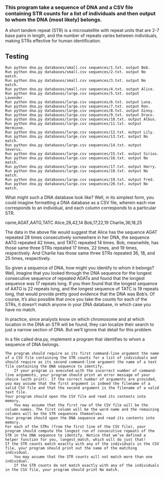 ### This program take a sequence of DNA and a CSV file containing STR counts for a list of individuals and then output to whom the DNA (most likely) belongs.

A short tandem repeat (STR) is a microsatellite with repeat units that are 2-7 base pairs in length, and the number of repeats varies between individuals, making STRs effective for human identification.

## Testing


    Run python dna.py databases/small.csv sequences/1.txt. output Bob.
    Run python dna.py databases/small.csv sequences/2.txt. output No match.
    Run python dna.py databases/small.csv sequences/3.txt. output No match.
    Run python dna.py databases/small.csv sequences/4.txt. output Alice.
    Run python dna.py databases/large.csv sequences/5.txt. output Lavender.
    Run python dna.py databases/large.csv sequences/6.txt. output Luna.
    Run python dna.py databases/large.csv sequences/7.txt. output Ron.
    Run python dna.py databases/large.csv sequences/8.txt. output Ginny.
    Run python dna.py databases/large.csv sequences/9.txt. output Draco.
    Run python dna.py databases/large.csv sequences/10.txt. output Albus.
    Run python dna.py databases/large.csv sequences/11.txt. output Hermione.
    Run python dna.py databases/large.csv sequences/12.txt. output Lily.
    Run python dna.py databases/large.csv sequences/13.txt. output No match.
    Run python dna.py databases/large.csv sequences/14.txt. output Severus.
    Run python dna.py databases/large.csv sequences/15.txt. output Sirius.
    Run python dna.py databases/large.csv sequences/16.txt. output No match.
    Run python dna.py databases/large.csv sequences/17.txt. output Harry.
    Run python dna.py databases/large.csv sequences/18.txt. output No match.
    Run python dna.py databases/large.csv sequences/19.txt. output Fred.
    Run python dna.py databases/large.csv sequences/20.txt. output No match.

What might such a DNA database look like? Well, in its simplest form, you could imagine formatting a DNA database as a CSV file, wherein each row corresponds to an individual, and each column corresponds to a particular STR.

name,AGAT,AATG,TATC
Alice,28,42,14
Bob,17,22,19
Charlie,36,18,25


The data in the above file would suggest that Alice has the sequence AGAT repeated 28 times consecutively somewhere in her DNA, the sequence AATG repeated 42 times, and TATC repeated 14 times. Bob, meanwhile, has those same three STRs repeated 17 times, 22 times, and 19 times, respectively. And Charlie has those same three STRs repeated 36, 18, and 25 times, respectively.

So given a sequence of DNA, how might you identify to whom it belongs? Well, imagine that you looked through the DNA sequence for the longest consecutive sequence of repeated AGATs and found that the longest sequence was 17 repeats long. If you then found that the longest sequence of AATG is 22 repeats long, and the longest sequence of TATC is 19 repeats long, that would provide pretty good evidence that the DNA was Bob’s. Of course, it’s also possible that once you take the counts for each of the STRs, it doesn’t match anyone in your DNA database, in which case you have no match.

In practice, since analysts know on which chromosome and at which location in the DNA an STR will be found, they can localize their search to just a narrow section of DNA. But we’ll ignore that detail for this problem

In a file called dna.py, implement a program that identifies to whom a sequence of DNA belongs.

    The program should require as its first command-line argument the name of a CSV file containing the STR counts for a list of individuals and should require as its second command-line argument the name of a text file containing the DNA sequence to identify.
        If your program is executed with the incorrect number of command-line arguments, your program should print an error message of your choice (with print). If the correct number of arguments are provided, you may assume that the first argument is indeed the filename of a valid CSV file and that the second argument is the filename of a valid text file.
    Your program should open the CSV file and read its contents into memory.
        You may assume that the first row of the CSV file will be the column names. The first column will be the word name and the remaining columns will be the STR sequences themselves.
    Your program should open the DNA sequence and read its contents into memory.
    For each of the STRs (from the first line of the CSV file), your program should compute the longest run of consecutive repeats of the STR in the DNA sequence to identify. Notice that we’ve defined a helper function for you, longest_match, which will do just that!
    If the STR counts match exactly with any of the individuals in the CSV file, your program should print out the name of the matching individual.
        You may assume that the STR counts will not match more than one individual.
        If the STR counts do not match exactly with any of the individuals in the CSV file, your program should print No match.
